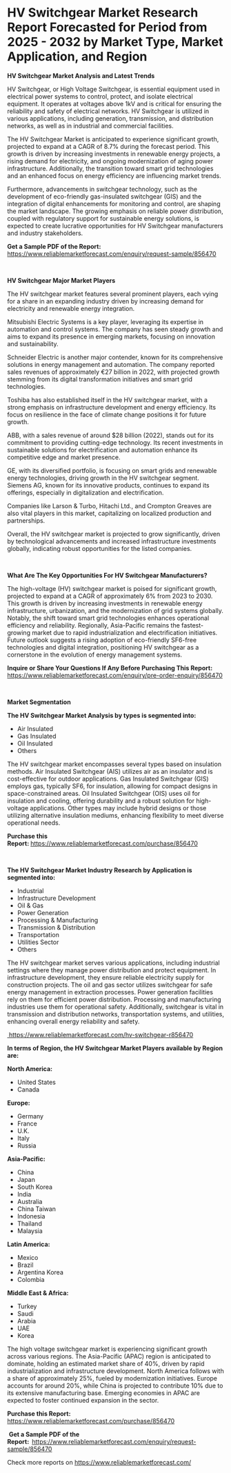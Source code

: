 <p><h1>HV Switchgear Market Research Report Forecasted for Period from 2025 -  2032 by Market Type, Market Application, and Region</h1></p><p><strong>HV Switchgear Market Analysis and Latest Trends</strong></p>
<p><p>HV Switchgear, or High Voltage Switchgear, is essential equipment used in electrical power systems to control, protect, and isolate electrical equipment. It operates at voltages above 1kV and is critical for ensuring the reliability and safety of electrical networks. HV Switchgear is utilized in various applications, including generation, transmission, and distribution networks, as well as in industrial and commercial facilities.</p><p>The HV Switchgear Market is anticipated to experience significant growth, projected to expand at a CAGR of 8.7% during the forecast period. This growth is driven by increasing investments in renewable energy projects, a rising demand for electricity, and ongoing modernization of aging power infrastructure. Additionally, the transition toward smart grid technologies and an enhanced focus on energy efficiency are influencing market trends. </p><p>Furthermore, advancements in switchgear technology, such as the development of eco-friendly gas-insulated switchgear (GIS) and the integration of digital enhancements for monitoring and control, are shaping the market landscape. The growing emphasis on reliable power distribution, coupled with regulatory support for sustainable energy solutions, is expected to create lucrative opportunities for HV Switchgear manufacturers and industry stakeholders.</p></p>
<p><strong>Get a Sample PDF of the Report:&nbsp;</strong> <a href="https://www.reliablemarketforecast.com/enquiry/request-sample/856470?utm_campaign=3129&utm_medium=2&utm_source=Github&utm_content=ia&utm_term=09042025&utm_id=hv-switchgear">https://www.reliablemarketforecast.com/enquiry/request-sample/856470</a></p>
<p>&nbsp;</p>
<p><strong>HV Switchgear Major Market Players</strong></p>
<p><p>The HV switchgear market features several prominent players, each vying for a share in an expanding industry driven by increasing demand for electricity and renewable energy integration.</p><p>Mitsubishi Electric Systems is a key player, leveraging its expertise in automation and control systems. The company has seen steady growth and aims to expand its presence in emerging markets, focusing on innovation and sustainability.</p><p>Schneider Electric is another major contender, known for its comprehensive solutions in energy management and automation. The company reported sales revenues of approximately €27 billion in 2022, with projected growth stemming from its digital transformation initiatives and smart grid technologies.</p><p>Toshiba has also established itself in the HV switchgear market, with a strong emphasis on infrastructure development and energy efficiency. Its focus on resilience in the face of climate change positions it for future growth.</p><p>ABB, with a sales revenue of around $28 billion (2022), stands out for its commitment to providing cutting-edge technology. Its recent investments in sustainable solutions for electrification and automation enhance its competitive edge and market presence.</p><p>GE, with its diversified portfolio, is focusing on smart grids and renewable energy technologies, driving growth in the HV switchgear segment. Siemens AG, known for its innovative products, continues to expand its offerings, especially in digitalization and electrification.</p><p>Companies like Larson & Turbo, Hitachi Ltd., and Crompton Greaves are also vital players in this market, capitalizing on localized production and partnerships.</p><p>Overall, the HV switchgear market is projected to grow significantly, driven by technological advancements and increased infrastructure investments globally, indicating robust opportunities for the listed companies.</p></p>
<p>&nbsp;</p>
<p><strong>What Are The Key Opportunities For HV Switchgear Manufacturers?</strong></p>
<p><p>The high-voltage (HV) switchgear market is poised for significant growth, projected to expand at a CAGR of approximately 6% from 2023 to 2030. This growth is driven by increasing investments in renewable energy infrastructure, urbanization, and the modernization of grid systems globally. Notably, the shift toward smart grid technologies enhances operational efficiency and reliability. Regionally, Asia-Pacific remains the fastest-growing market due to rapid industrialization and electrification initiatives. Future outlook suggests a rising adoption of eco-friendly SF6-free technologies and digital integration, positioning HV switchgear as a cornerstone in the evolution of energy management systems.</p></p>
<p><strong>Inquire or Share Your Questions If Any Before Purchasing This Report:</strong> <a href="https://www.reliablemarketforecast.com/enquiry/pre-order-enquiry/856470?utm_campaign=3129&utm_medium=2&utm_source=Github&utm_content=ia&utm_term=09042025&utm_id=hv-switchgear">https://www.reliablemarketforecast.com/enquiry/pre-order-enquiry/856470</a></p>
<p>&nbsp;</p>
<p><strong>Market Segmentation</strong></p>
<p><strong>The HV Switchgear Market Analysis by types is segmented into:</strong></p>
<p><ul><li>Air Insulated</li><li>Gas Insulated</li><li>Oil Insulated</li><li>Others</li></ul></p>
<p><p>The HV switchgear market encompasses several types based on insulation methods. Air Insulated Switchgear (AIS) utilizes air as an insulator and is cost-effective for outdoor applications. Gas Insulated Switchgear (GIS) employs gas, typically SF6, for insulation, allowing for compact designs in space-constrained areas. Oil Insulated Switchgear (OIS) uses oil for insulation and cooling, offering durability and a robust solution for high-voltage applications. Other types may include hybrid designs or those utilizing alternative insulation mediums, enhancing flexibility to meet diverse operational needs.</p></p>
<p><strong>Purchase this Report:&nbsp;</strong><a href="https://www.reliablemarketforecast.com/purchase/856470?utm_campaign=3129&utm_medium=2&utm_source=Github&utm_content=ia&utm_term=09042025&utm_id=hv-switchgear">https://www.reliablemarketforecast.com/purchase/856470</a></p>
<p>&nbsp;</p>
<p><strong>The HV Switchgear Market Industry Research by Application is segmented into:</strong></p>
<p><ul><li>Industrial</li><li>Infrastructure Development</li><li>Oil & Gas</li><li>Power Generation</li><li>Processing & Manufacturing</li><li>Transmission & Distribution</li><li>Transportation</li><li>Utilities Sector</li><li>Others</li></ul></p>
<p><p>The HV switchgear market serves various applications, including industrial settings where they manage power distribution and protect equipment. In infrastructure development, they ensure reliable electricity supply for construction projects. The oil and gas sector utilizes switchgear for safe energy management in extraction processes. Power generation facilities rely on them for efficient power distribution. Processing and manufacturing industries use them for operational safety. Additionally, switchgear is vital in transmission and distribution networks, transportation systems, and utilities, enhancing overall energy reliability and safety.</p></p>
<p><a href="https://www.reliablemarketforecast.com/hv-switchgear-r856470?utm_campaign=3129&utm_medium=2&utm_source=Github&utm_content=ia&utm_term=09042025&utm_id=hv-switchgear">&nbsp;https://www.reliablemarketforecast.com/hv-switchgear-r856470</a></p>
<p><strong>In terms of Region, the HV Switchgear Market Players available by Region are:</strong></p>
<p>
    <p> <strong> North America: </strong>
        <ul>
            <li>United States</li>
            <li>Canada</li>
        </ul>
        </p> 
    <p> <strong> Europe: </strong>
        <ul>
            <li>Germany</li>
            <li>France</li>
            <li>U.K.</li>
            <li>Italy</li>
            <li>Russia</li>
        </ul>
        </p> 
    <p> <strong> Asia-Pacific: </strong>
        <ul>
            <li>China</li>
            <li>Japan</li>
            <li>South Korea</li>
            <li>India</li>
            <li>Australia</li>
            <li>China Taiwan</li>
            <li>Indonesia</li>
            <li>Thailand</li>
            <li>Malaysia</li>
        </ul>
        </p> 
    <p> <strong> Latin America: </strong>
        <ul>
            <li>Mexico</li>
            <li>Brazil</li>
            <li>Argentina Korea</li>
            <li>Colombia</li>
        </ul>
        </p> 
    <p> <strong> Middle East & Africa: </strong>
        <ul>
            <li>Turkey</li>
            <li>Saudi</li>
            <li>Arabia</li>
            <li>UAE</li>
            <li>Korea</li>
        </ul>
    </p>
    </p>
<p><p>The high voltage switchgear market is experiencing significant growth across various regions. The Asia-Pacific (APAC) region is anticipated to dominate, holding an estimated market share of 40%, driven by rapid industrialization and infrastructure development. North America follows with a share of approximately 25%, fueled by modernization initiatives. Europe accounts for around 20%, while China is projected to contribute 10% due to its extensive manufacturing base. Emerging economies in APAC are expected to foster continued expansion in the sector.</p></p>
<p><strong>Purchase this Report: </strong><a href="https://www.reliablemarketforecast.com/purchase/856470?utm_campaign=3129&utm_medium=2&utm_source=Github&utm_content=ia&utm_term=09042025&utm_id=hv-switchgear">https://www.reliablemarketforecast.com/purchase/856470</a></p>
<p>&nbsp;<strong>Get a Sample PDF of the Report:&nbsp;&nbsp;</strong><a href="https://www.reliablemarketforecast.com/enquiry/request-sample/856470?utm_campaign=3129&utm_medium=2&utm_source=Github&utm_content=ia&utm_term=09042025&utm_id=hv-switchgear">https://www.reliablemarketforecast.com/enquiry/request-sample/856470</a></p>
<p><strong></strong></p>
<p>Check more reports on <a href="https://www.reliablemarketforecast.com/?utm_campaign=3129&utm_medium=2&utm_source=Github&utm_content=ia&utm_term=09042025&utm_id=hv-switchgear">https://www.reliablemarketforecast.com/</a></p>